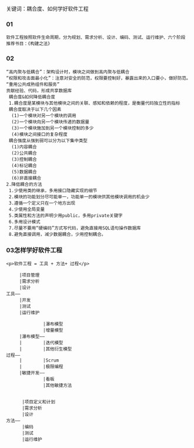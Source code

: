 <div>
 <p>关键词：耦合度、如何学好软件工程</p>
</div>


<h3>01</h3>


    软件工程按照软件生命周期，分为规划、需求分析、设计、编码、测试、运行维护、六个阶段
    推荐书目：《构建之法》
<h3>02</h3>

    “高内聚与低耦合”：架构设计时，模块之间做到高内聚与低耦合
    “权限和攻击面最小化”：注意对安全的防范，权限要控制好，暴露出来的入口要小，做好防范。
    “重用公共成熟组件和服务”
    贡献经验、代码，形成共享数据库
     耦合度&如何降低耦合度
     1.耦合度是某模块与其他模块之间的关联、感知和依赖的程度，是衡量代码独立性的指标
     耦合度取决于以下几个因素
      (1)一个模块对另一个模块的调用
      (2)一个模块向另一个模块传递的数据量
      (3)一个模块施加到另一个模块控制的多少
      (4)模块之间接口的复杂程度
     耦合强度从强到弱可以分为以下集中类型
      (1)内容耦合
      (2)公共耦合
      (3)控制耦合
      (4)标记耦合
      (5)数据耦合
      (6)非直接耦合
    2.降低耦合的方法
     1.少使用类的继承，多用接口隐藏实现的细节
     2.模块的功能划分尽可能单一，功能单一的模块供其他模块调用的机会少
     3.遵循一个定义只在一个地方出现
     4.少使用全局变量
     5.类属性和方法的声明少用public，多用private关键字
     6.多用设计模式
     7.尽量不要用“硬编码”方式写代码，避免直接用SQL语句操作数据库
     8.避免直接调用，减少数据耦合，少用控制耦合。
     
<h3>03怎样学好软件工程</h3>

    <p>软件工程 = 工具 + 方法+ 过程</p>

         |项目管理
         |需求分析
         |设计
    工具——
         |开发
         |测试
         |运行维护
         
                  |瀑布模型
                  |增量模型
         |瀑布模型——
         |        |迭代模型
         |        |其他衍生模型
    过程——
         |        |Scrum
         |        |极限编程
         |敏捷开发——
                  |看板
                  |其他敏捷方法 
          
          
          |项目定义和计划
          |需求分析
          |设计
    方法——
          |编码
          |测试
          |运行维护
   
